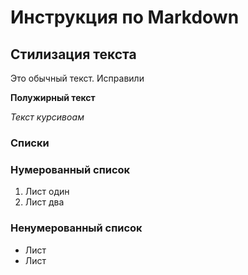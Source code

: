 # Инструкция по Markdown

## Стилизация текста
Это обычный текст. Исправили 

**Полужирный текст**

*Текст курсивоам*

### Списки  
### Нумерованный список
1. Лист один 
2. Лист два

### Ненумерованный список 
* Лист 
* Лист 